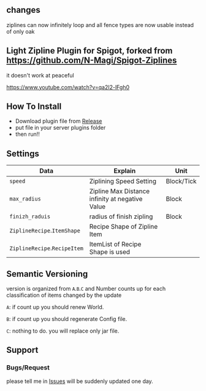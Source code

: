## changes
ziplines can now infinitely loop and all fence types are now usable instead of only oak

## Light Zipline Plugin for Spigot, forked from https://github.com/N-Magi/Spigot-Ziplines
it doesn't work at peaceful

https://www.youtube.com/watch?v=qa2I2-lFgh0

## How To Install

 - Download plugin file from [Release](https://github.com/N-Magi/Spigot-Ziplines/releases/)
 - put file in your server plugins folder
 - then run!!

## Settings

|Data|Explain|Unit|
|---|---|---|
|`speed`|Ziplining Speed Setting|Block/Tick
|`max_radius`|Zipline Max Distance infinity at negative Value|Block|
|`finizh_raduis`|radius of finish zipling|Block|
|`ZiplineRecipe`.`ItemShape`|Recipe Shape of Zipline Item||
|`ZiplineRecipe`.`RecipeItem`|ItemList of Recipe Shape is used||

## Semantic Versioning

version is organized from `A`.`B`.`C` and Number counts up for each classification of items changed by the update

`A`: if count up you should renew World.

`B`: if count up you should regenerate Config file.

`C`: nothing to do. you will replace only jar file.

## Support
### Bugs/Request
please tell me in [Issues](/Spigot-Ziplines/issues) will be suddenly updated one day.
